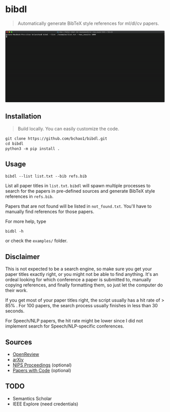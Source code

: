 # bibdl
> Automatically generate BibTeX style references for ml/dl/cv papers.

<p align=center>
    <img src="./assets/demo.gif" width="750">
</p>

## Installation
> Build locally. You can easily customize the code.
```
git clone https://github.com/bchao1/bibdl.git
cd bibdl
python3 -m pip install .
```

## Usage
```
bibdl --list list.txt --bib refs.bib
```
List all paper titles in `list.txt`. `bibdl` will spawn multiple processes to search for the papers in pre-defined sources and generate BibTeX style references in `refs.bib`.
   
Papers that are not found will be listed in `not_found.txt`. You'll have to manually find references for those papers.

For more help, type
```
bidbl -h
```
or check the `examples/` folder.

## Disclaimer
This is not expected to be a search engine, so make sure you get your paper titles exactly right, or you might not be able to find anything. It's an ordeal looking for which conference a paper is submitted to, manually copying references, and finally formatting them, so just let the computer do their work. 
   
If you get most of your paper titles right, the script usually has a hit rate of > 85% . For 100 papers, the search process usually finishes in less than 30 seconds.

For Speech/NLP papers, the hit rate might be lower since I did not implement search for Speech/NLP-specific conferences.

## Sources
- [OpenReview](https://openreview.net/)
- [arXiv](https://arxiv.org/)
- [NIPS Proceedings](https://papers.nips.cc/) (optional)
- [Papers with Code](https://paperswithcode.com/) (optional)

## TODO
- Semantics Scholar
- IEEE Explore (need credentials)
